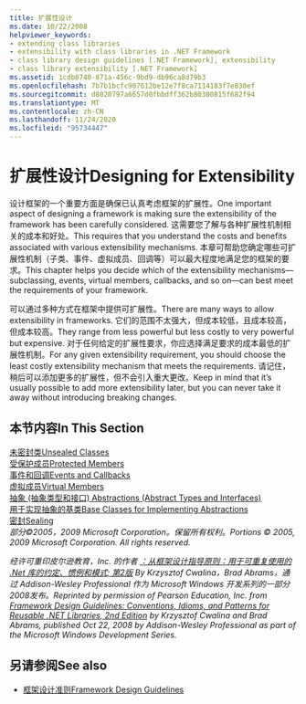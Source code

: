 ```yaml
---
title: 扩展性设计
ms.date: 10/22/2008
helpviewer_keywords:
- extending class libraries
- extensibility with class libraries in .NET Framework
- class library design guidelines [.NET Framework], extensibility
- class library extensibility [.NET Framework]
ms.assetid: 1cdb8740-871a-456c-9bd9-db96ca8d79b3
ms.openlocfilehash: 7b7b1bcfc907612be12e7f8ca7114183f7e830ef
ms.sourcegitcommit: d8020797a6657d0fbbdff362b80300815f682f94
ms.translationtype: MT
ms.contentlocale: zh-CN
ms.lasthandoff: 11/24/2020
ms.locfileid: "95734447"
---
```

# <a name="designing-for-extensibility"></a><span data-ttu-id="34d64-102">扩展性设计</span><span class="sxs-lookup"><span data-stu-id="34d64-102">Designing for Extensibility</span></span>

<span data-ttu-id="34d64-103">设计框架的一个重要方面是确保已认真考虑框架的扩展性。</span><span class="sxs-lookup"><span data-stu-id="34d64-103">One important aspect of designing a framework is making sure the extensibility of the framework has been carefully considered.</span></span> <span data-ttu-id="34d64-104">这需要您了解与各种扩展性机制相关的成本和好处。</span><span class="sxs-lookup"><span data-stu-id="34d64-104">This requires that you understand the costs and benefits associated with various extensibility mechanisms.</span></span> <span data-ttu-id="34d64-105">本章可帮助您确定哪些可扩展性机制（子类、事件、虚拟成员、回调等）可以最大程度地满足您的框架的要求。</span><span class="sxs-lookup"><span data-stu-id="34d64-105">This chapter helps you decide which of the extensibility mechanisms—subclassing, events, virtual members, callbacks, and so on—can best meet the requirements of your framework.</span></span>  
  
 <span data-ttu-id="34d64-106">可以通过多种方式在框架中提供可扩展性。</span><span class="sxs-lookup"><span data-stu-id="34d64-106">There are many ways to allow extensibility in frameworks.</span></span> <span data-ttu-id="34d64-107">它们的范围不太强大，但成本较低，且成本较高，但成本较高。</span><span class="sxs-lookup"><span data-stu-id="34d64-107">They range from less powerful but less costly to very powerful but expensive.</span></span> <span data-ttu-id="34d64-108">对于任何给定的扩展性要求，你应选择满足要求的成本最低的扩展性机制。</span><span class="sxs-lookup"><span data-stu-id="34d64-108">For any given extensibility requirement, you should choose the least costly extensibility mechanism that meets the requirements.</span></span> <span data-ttu-id="34d64-109">请记住，稍后可以添加更多的扩展性，但不会引入重大更改。</span><span class="sxs-lookup"><span data-stu-id="34d64-109">Keep in mind that it’s usually possible to add more extensibility later, but you can never take it away without introducing breaking changes.</span></span>  
  
## <a name="in-this-section"></a><span data-ttu-id="34d64-110">本节内容</span><span class="sxs-lookup"><span data-stu-id="34d64-110">In This Section</span></span>  

 [<span data-ttu-id="34d64-111">未密封类</span><span class="sxs-lookup"><span data-stu-id="34d64-111">Unsealed Classes</span></span>](unsealed-classes.md)  
 [<span data-ttu-id="34d64-112">受保护成员</span><span class="sxs-lookup"><span data-stu-id="34d64-112">Protected Members</span></span>](protected-members.md)  
 [<span data-ttu-id="34d64-113">事件和回调</span><span class="sxs-lookup"><span data-stu-id="34d64-113">Events and Callbacks</span></span>](events-and-callbacks.md)  
 [<span data-ttu-id="34d64-114">虚拟成员</span><span class="sxs-lookup"><span data-stu-id="34d64-114">Virtual Members</span></span>](virtual-members.md)  
 [<span data-ttu-id="34d64-115">抽象 (抽象类型和接口) </span><span class="sxs-lookup"><span data-stu-id="34d64-115">Abstractions (Abstract Types and Interfaces)</span></span>](abstractions-abstract-types-and-interfaces.md)  
 [<span data-ttu-id="34d64-116">用于实现抽象的基类</span><span class="sxs-lookup"><span data-stu-id="34d64-116">Base Classes for Implementing Abstractions</span></span>](base-classes-for-implementing-abstractions.md)  
 [<span data-ttu-id="34d64-117">密封</span><span class="sxs-lookup"><span data-stu-id="34d64-117">Sealing</span></span>](sealing.md)  
 <span data-ttu-id="34d64-118">*部分©2005，2009 Microsoft Corporation。保留所有权利。*</span><span class="sxs-lookup"><span data-stu-id="34d64-118">*Portions © 2005, 2009 Microsoft Corporation. All rights reserved.*</span></span>  
  
 <span data-ttu-id="34d64-119">*经许可重印皮尔逊教育，Inc. 的作者 [：从框架设计指导原则：用于可重复使用的 .Net 库的约定、惯例和模式; 第2版](https://www.informit.com/store/framework-design-guidelines-conventions-idioms-and-9780321545619) By Krzysztof Cwalina，Brad Abrams，通过 Addison-Wesley Professional 作为 Microsoft Windows 开发系列的一部分2008发布。*</span><span class="sxs-lookup"><span data-stu-id="34d64-119">*Reprinted by permission of Pearson Education, Inc. from [Framework Design Guidelines: Conventions, Idioms, and Patterns for Reusable .NET Libraries, 2nd Edition](https://www.informit.com/store/framework-design-guidelines-conventions-idioms-and-9780321545619) by Krzysztof Cwalina and Brad Abrams, published Oct 22, 2008 by Addison-Wesley Professional as part of the Microsoft Windows Development Series.*</span></span>  
  
## <a name="see-also"></a><span data-ttu-id="34d64-120">另请参阅</span><span class="sxs-lookup"><span data-stu-id="34d64-120">See also</span></span>

- [<span data-ttu-id="34d64-121">框架设计准则</span><span class="sxs-lookup"><span data-stu-id="34d64-121">Framework Design Guidelines</span></span>](index.md)
